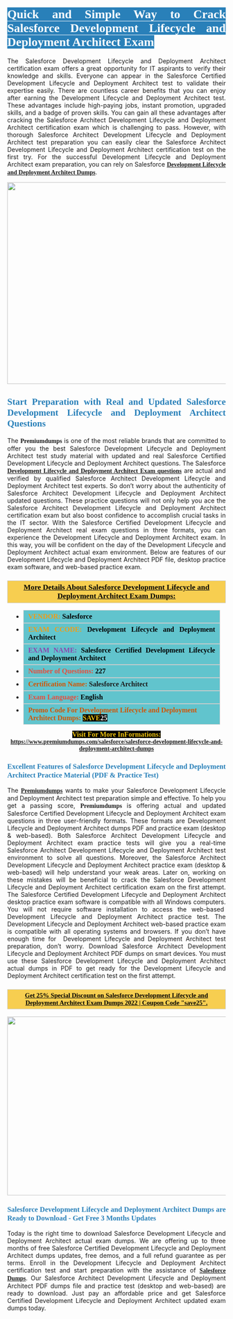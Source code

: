 <h1 style="text-align: justify;"><span style="color:#ffffff;"><span style="font-family:Georgia,serif;"><strong><span style="background-color:#2980b9;">Quick and Simple Way to Crack Salesforce Development Lifecycle and Deployment Architect Exam</span></strong></span></span></h1>

<p style="text-align: justify;">The Salesforce Development Lifecycle and Deployment Architect certification exam offers a great opportunity for IT aspirants to verify their knowledge and skills. Everyone can appear in the&nbsp;Salesforce Certified Development Lifecycle and Deployment Architect test to validate their expertise easily. There are countless career benefits that you can enjoy after earning the Development Lifecycle and Deployment Architect test. These advantages include high-paying jobs, instant promotion, upgraded skills, and a badge of proven skills. You can gain all these advantages after cracking the Salesforce Architect Development Lifecycle and Deployment Architect certification exam which is challenging to pass. However, with thorough Salesforce Architect Development Lifecycle and Deployment Architect test preparation you can easily clear the Salesforce Architect Development Lifecycle and Deployment Architect certification test on the first try. For the successful Development Lifecycle and Deployment Architect exam preparation, you can rely on Salesforce <span style="font-family:Georgia,serif;"><strong><a href="https://www.premiumdumps.com/salesforce/salesforce-development-lifecycle-and-deployment-architect-dumps">Development Lifecycle and Deployment Architect Dumps</a></strong></span>.</p>

<p style="text-align: center;"><a href="https://www.premiumdumps.com/salesforce/salesforce-development-lifecycle-and-deployment-architect-dumps"><img alt="" src="https://i.imgur.com/KJGzbJ2.jpeg" style="width: 700px; height: 465px;" /></a></p>

<h2 style="text-align: justify;"><span style="color:#2980b9;"><span style="font-family:Georgia,serif;"><strong>Start Preparation with Real and Updated Salesforce Development Lifecycle and Deployment Architect Questions</strong></span></span></h2>

<p style="text-align: justify;">The <span style="font-size:14px;"><span style="font-family:Georgia,serif;"><strong>Premiumdumps</strong></span></span> is one of the most reliable brands that are committed to offer you the best Salesforce Development Lifecycle and Deployment Architect test study material with updated and real&nbsp;Salesforce Certified Development Lifecycle and Deployment Architect questions. The Salesforce <span style="font-family:Georgia,serif;"><strong><a href="https://www.premiumdumps.com/salesforce/salesforce-development-lifecycle-and-deployment-architect-dumps">Development Lifecycle and Deployment Architect Exam questions</a></strong></span> are actual and verified by qualified Salesforce Architect Development Lifecycle and Deployment Architect test experts. So don&rsquo;t worry about the authenticity of Salesforce Architect Development Lifecycle and Deployment Architect updated questions. These practice questions will not only help you ace the Salesforce Architect Development Lifecycle and Deployment Architect certification exam but also boost confidence to accomplish crucial tasks in the IT sector. With the Salesforce Certified Development Lifecycle and Deployment Architect real exam questions in three formats, you can experience the Development Lifecycle and Deployment Architect exam. In this way, you will be confident on the day of the Development Lifecycle and Deployment Architect actual exam environment. Below are features of our Development Lifecycle and Deployment Architect PDF file, desktop practice exam software, and web-based practice exam.</p>

<h3 style="background: #f7ce50; border: 1px solid rgb(204, 204, 204); padding: 5px 10px; text-align: center;"><span style="font-family:Georgia,serif;"><u><u><span style="color:#000000;"><span style="font-size:11pt"><span style="line-height:normal"><b><span style="font-size:13.0pt"><span cambria="">More Details About Salesforce Development Lifecycle and Deployment Architect Exam Dumps:</span></span></b></span></span></span></u></u></span></h3>

<ul>
	<li style="margin:0cm 10pt">
	<div style="background:#61c4cd; border: 1px solid rgb(204, 204, 204); padding: 5px 10px; text-align: justify;"><span style="font-family:Georgia,serif;"><span style="font-size:11pt"><span style="line-height:normal"><b><span style="font-size:12.0pt"><span new="" roman="" times=""><span style="color:#f39c12;">VENDOR:</span> <span style="color:#000000;">Salesforce</span></span></span></b></span></span></span></div>
	</li>
	<li style="margin:0cm 10pt">
	<div style="background: #61c4cd; border: 1px solid rgb(204, 204, 204); padding: 5px 10px; text-align: justify;"><span style="font-family:Georgia,serif;"><span style="font-size:11pt"><span style="line-height:normal"><b><span style="font-size:12.0pt"><span new="" roman="" times=""><span style="color:#f39c12;">EXAM CCODE:</span> <span style="color:#000000;">Development Lifecycle and Deployment Architect</span></span></span></b></span></span></span></div>
	</li>
	<li style="margin:0cm 10pt">
	<div style="background: #61c4cd; border: 1px solid rgb(204, 204, 204); padding: 5px 10px; text-align: justify;"><span style="font-family:Georgia,serif;"><span style="font-size:11pt"><span style="line-height:normal"><b><span style="font-size:12.0pt"><span new="" roman="" times=""><span style="color:#8e44ad;">EXAM NAME:</span> <span style="color:#000000;">Salesforce Certified Development Lifecycle and Deployment Architect</span></span></span></b></span></span></span></div>
	</li>
	<li style="margin:0cm 10pt">
	<div style="background: #61c4cd; border: 1px solid rgb(204, 204, 204); padding: 5px 10px;"><span style="font-family:Georgia,serif;"><span style="font-size:11pt"><span style="line-height:normal"><b><span style="font-size:12.0pt"><span new="" roman="" times=""><span style="color:#e74c3c;">Number of Questions:</span><span style="color:#000000;"><span style="color:#f1c40f;"> </span>227</span></span></span></b></span></span></span></div>
	</li>
	<li style="margin:0cm 10pt">
	<div style="background: #61c4cd; border: 1px solid rgb(204, 204, 204); padding: 5px 10px; text-align: justify;"><span style="font-family:Georgia,serif;"><span style="font-size:11pt"><span style="line-height:normal"><b><span style="font-size:12.0pt"><span new="" roman="" times=""><span style="color:#d35400;">Certification Name:</span> Salesforce Architect</span></span></b></span></span></span></div>
	</li>
	<li style="margin:0cm 10pt">
	<div style="background: #61c4cd; border: 1px solid rgb(204, 204, 204); padding: 5px 10px; text-align: justify;"><span style="font-family:Georgia,serif;"><span style="font-size:11pt"><span style="line-height:normal"><b><span style="font-size:12.0pt"><span new="" roman="" times=""><span style="color:#e74c3c;">Exam Language:</span> <span style="color:#000000;">English</span></span></span></b></span></span></span></div>
	</li>
	<li style="margin:0cm 10pt">
	<div style="background: #61c4cd; border: 1px solid rgb(204, 204, 204); padding: 5px 10px;"><span style="font-family:Georgia,serif;"><span style="font-size:11pt"><span style="line-height:normal"><b><span style="font-size:12.0pt"><span new="" roman="" times=""><span style="color:#d35400;">Promo Code For Development Lifecycle and Deployment Architect Dumps:</span><span style="color:#f1c40f;"> <span style="background-color:#000000;">SAVE</span></span><span style="color:#ffffff;"><span style="background-color:#000000;">25</span></span></span></span></b></span></span></span></div>
	</li>
</ul>

<p style="text-align: center;"><span style="font-family:Georgia,serif;"><strong><span style="font-size:16px;"><span style="color:#f1c40f;"><span style="background-color:#000000;">Visit For More InFormations:</span></span></span> <a href="https://www.premiumdumps.com/salesforce/salesforce-development-lifecycle-and-deployment-architect-dumps">https://www.premiumdumps.com/salesforce/salesforce-development-lifecycle-and-deployment-architect-dumps</a></strong></span></p>

<h3 style="text-align: justify;"><span style="color:#2980b9;"><span style="font-family:Georgia,serif;"><strong><strong><strong>Excellent Features of Salesforce Development Lifecycle and Deployment Architect Practice Material (PDF &amp; Practice Test)</strong></strong></strong></span></span></h3>

<p style="text-align: justify;">The&nbsp;<a href="https://www.premiumdumps.com/"><span style="font-size:14px;"><span style="font-family:Georgia,serif;"><strong>Premiumdumps</strong></span></span></a> wants to make your Salesforce Development Lifecycle and Deployment Architect test preparation simple and effective. To help you get a passing score,&nbsp;<span style="font-size:14px;"><span style="font-family:Georgia,serif;"><strong>Premiumdumps&nbsp;</strong></span></span>is offering actual and updated Salesforce Certified Development Lifecycle and Deployment Architect exam questions in three user-friendly formats. These formats are Development Lifecycle and Deployment Architect dumps PDF and practice exam (desktop &amp; web-based). Both&nbsp;Salesforce Architect Development Lifecycle and Deployment Architect exam practice tests will give you a real-time Salesforce Architect Development Lifecycle and Deployment Architect test environment to solve all questions. Moreover, the Salesforce Architect Development Lifecycle and Deployment Architect practice exam (desktop &amp; web-based) will help understand your weak areas. Later on, working on these mistakes will be beneficial to crack the Salesforce Development Lifecycle and Deployment Architect certification exam on the first attempt. The Salesforce Certified Development Lifecycle and Deployment Architect desktop practice exam software is compatible with all Windows computers. You will not require software installation to access the web-based&nbsp; Development Lifecycle and Deployment Architect practice test. The Development Lifecycle and Deployment Architect web-based practice exam is compatible with all operating systems and browsers. If you don&rsquo;t have enough time for &nbsp;Development Lifecycle and Deployment Architect&nbsp;test preparation, don&rsquo;t worry. Download Salesforce Architect Development Lifecycle and Deployment Architect PDF dumps on smart devices. You must use these Salesforce Development Lifecycle and Deployment Architect actual dumps in PDF to get ready for the Development Lifecycle and Deployment Architect certification test on the first attempt.</p>

<h3 style="background: rgb(247, 206, 80); border: 1px solid rgb(204, 204, 204); padding: 5px 10px; text-align: center;"><span style="font-family:Georgia,serif;"><u><span style="color:#000000;"><span style="font-size:11pt;"><span style="line-height:normal;"><b><span cambria="">Get 25% Special Discount on Salesforce Development Lifecycle and Deployment Architect Exam Dumps 2022 | Coupon Code &quot;save25&quot;.</span></b></span></span></span></u></span></h3>

<p style="text-align: center;"><strong><strong><a href="https://www.premiumdumps.com/salesforce/salesforce-development-lifecycle-and-deployment-architect-dumps"><img alt="" src="https://i.imgur.com/lUqvVrJ.png" style="width: 720px; height: 412px;" /></a></strong></strong></p>

<h3 style="text-align: justify;"><strong><span style="color:#2980b9;"><span style="font-family:Georgia,serif;"><strong><strong><strong>Salesforce Development Lifecycle and Deployment Architect Dumps are Ready to Download - Get Free 3 Months Updates</strong></strong></strong></span></span></strong></h3>

<p style="text-align: justify;">Today is the right time to download&nbsp;Salesforce Development Lifecycle and Deployment Architect actual exam dumps. We are offering up to three months of free Salesforce Certified Development Lifecycle and Deployment Architect dumps updates, free demos, and a full refund guarantee as per terms. Enroll in the Development Lifecycle and Deployment Architect certification test and start preparation with the assistance of <span style="font-family:Georgia,serif;"><strong><a href="https://www.premiumdumps.com/salesforce-exam-dumps">Salesforce Dumps</a></strong></span>. Our Salesforce Architect Development Lifecycle and Deployment Architect PDF dumps file and practice test (desktop and web-based) are ready to download. Just pay an affordable price and get Salesforce Certified Development Lifecycle and Deployment Architect updated exam dumps today.</p>
